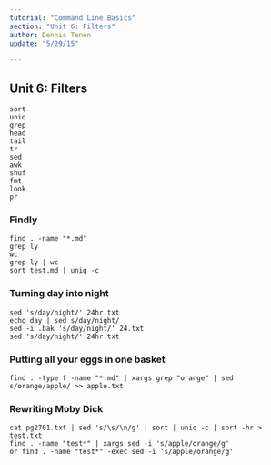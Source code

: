 ```yaml
---
tutorial: "Command Line Basics"
section: "Unit 6: Filters"
author: Dennis Tenen
update: "5/29/15"

---
```


## Unit 6: Filters

```
sort
uniq
grep
head
tail
tr
sed
awk
shuf
fmt
look
pr
```

### Findly
```
find . -name "*.md"
grep ly
wc
grep ly | wc
sort test.md | uniq -c
```

### Turning day into night
```
sed 's/day/night/' 24hr.txt
echo day | sed s/day/night/
sed -i .bak 's/day/night/' 24.txt
sed 's/day/night/' 24hr.txt
```
### Putting all your eggs in one basket
```
find . -type f -name "*.md" | xargs grep "orange" | sed s/orange/apple/ >> apple.txt
```

### Rewriting Moby Dick
```
cat pg2701.txt | sed 's/\s/\n/g' | sort | uniq -c | sort -hr > test.txt
find . -name "test*" | xargs sed -i 's/apple/orange/g'
or find . -name "test*" -exec sed -i 's/apple/orange/g'
```
